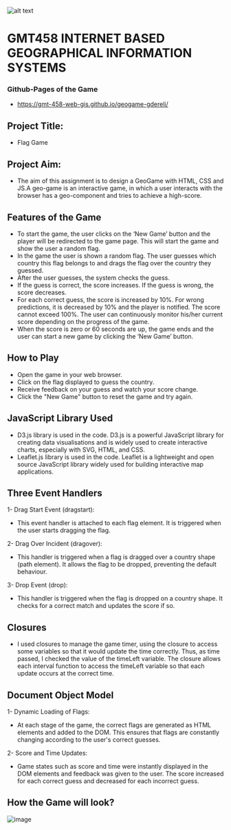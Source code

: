 ![alt text](https://www.freelogovectors.net/wp-content/uploads/2020/07/hacettepe-universitesi-logo-768x178.png)
# GMT458 INTERNET BASED GEOGRAPHICAL INFORMATION SYSTEMS
### Github-Pages of the Game
 * https://gmt-458-web-gis.github.io/geogame-gdereli/
## Project Title: 
* Flag Game

## Project Aim: 
* The aim of this assignment is to design a GeoGame with HTML, CSS and JS.A geo-game is an interactive game, in
which a user interacts with the browser has a geo-component and tries to achieve a
high-score.

## Features of the Game
- To start the game, the user clicks on the ‘New Game’ button and the player will be redirected to the game page. This will start the game and show the user a random flag.<br>
- In the game the user is shown a random flag. The user guesses which country this flag belongs to and drags the flag over the country they guessed.<br>
- After the user guesses, the system checks the guess.<br>
- If the guess is correct, the score increases. If the guess is wrong, the score decreases.<br>
- For each correct guess, the score is increased by 10%. For wrong predictions, it is decreased by 10% and the player is notified. The score cannot exceed 100%. The user can continuously monitor his/her current score depending on the progress of the game.<br>
- When the score is zero or 60 seconds are up, the game ends and the user can start a new game by clicking the ‘New Game’ button.

## How to Play
  - Open the game in your web browser.<br>
  - Click on the flag displayed to guess the country.<br>
  - Receive feedback on your guess and watch your score change.<br>
  - Click the "New Game" button to reset the game and try again.<br>
## JavaScript Library Used
* D3.js library is used in the code. D3.js is a powerful JavaScript library for creating data visualisations and is widely used to create interactive charts, especially with SVG, HTML, and CSS.
* Leaflet.js library is used in the code. Leaflet is a lightweight and open source JavaScript library widely used for building interactive map applications.

## Three Event Handlers
1- Drag Start Event (dragstart):
* This event handler is attached to each flag element. It is triggered when the user starts dragging the flag. <br>

2- Drag Over Incident (dragover):
* This handler is triggered when a flag is dragged over a country shape (path element). It allows the flag to be dropped, preventing the default behaviour.<br>

3- Drop Event (drop):
* This handler is triggered when the flag is dropped on a country shape. It checks for a correct match and updates the score if so.

## Closures
* I used closures to manage the game timer, using the closure to access some variables so that it would update the time correctly. Thus, as time passed, I checked the value of the timeLeft variable. The closure allows each interval function to access the timeLeft variable so that each update occurs at the correct time.

## Document Object Model
1- Dynamic Loading of Flags: 
* At each stage of the game, the correct flags are generated as HTML elements and added to the DOM. This ensures that flags are constantly changing according to the user's correct guesses.<br>

2- Score and Time Updates:
* Game states such as score and time were instantly displayed in the DOM elements and feedback was given to the user. The score increased for each correct guess and decreased for each incorrect guess.

## How the Game will look?
![image](https://github.com/user-attachments/assets/8c817fe3-b240-44ec-adfb-d7769e9b6c88)

